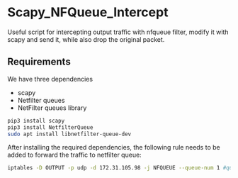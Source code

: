 # Scapy_NFQueue_Intercept

Useful script for intercepting output traffic with nfqueue filter, modify it with scapy and send it, while also drop the original packet.

## Requirements
We have three dependencies 
- scapy
- Netfilter queues
- NetFilter queues library

```bash
pip3 install scapy
pip3 install NetfilterQueue
sudo apt install libnetfilter-queue-dev
```

After installing the required dependencies, the following rule needs to be added to forward the traffic to netfilter queue:

```bash
iptables -D OUTPUT -p udp -d 172.31.105.98 -j NFQUEUE --queue-num 1 #queue-num needs to match the script, destination address etc can be modified as needed
```

